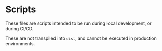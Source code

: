 # Scripts

These files are scripts intended to be run during local development, or during CI/CD.

These are not transpiled into `dist`, and cannot be executed in production environments.
